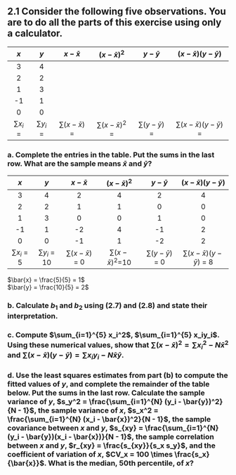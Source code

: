 ## 2.1 Consider the following five observations. You are to do all the parts of this exercise using only a calculator.

| $x$ | $y$ | $x-\bar{x}$ | $(x-\bar{x})^2$ | $y-\bar{y}$ | $(x-\bar{x})(y-\bar{y})$ |
|:---:|:---:|:-----------:|:---------------:|:-----------:|:------------------------:|
| 3   | 4   |             |                 |             |                          |
| 2   | 2   |             |                 |             |                          |
| 1   | 3   |             |                 |             |                          |
| -1  | 1   |             |                 |             |                          |
| 0   | 0   |             |                 |             |                          |
| $\sum x_i$ = | $\sum y_i$ = | $\sum (x-\bar{x})$ = | $\sum (x-\bar{x})^2$ = | $\sum (y-\bar{y})$ =  | $\sum(x-\bar{x})(y-\bar{y})$ = |

### a. Complete the entries in the table. Put the sums in the last row. What are the sample means $\bar{x}$ and $\bar{y}$?
| $x$ | $y$ | $x-\bar{x}$ | $(x-\bar{x})^2$ | $y-\bar{y}$ | $(x-\bar{x})(y-\bar{y})$ |
|:---:|:---:|:-----------:|:---------------:|:-----------:|:------------------------:|
| 3   | 4   |2            |4                |2            |4                         |
| 2   | 2   |1            |1                |0            |0                         |
| 1   | 3   |0            |0                |1            |0                         |
| -1  | 1   |-2           |4                |-1           |2                         |
| 0   | 0   |-1           |1                |-2           |2                         |
| $\sum x_i$ = 5 | $\sum y_i$ = 10| $\sum (x-\bar{x})$ = 0| $\sum (x-\bar{x})^2$=10 | $\sum (y-\bar{y})$ = 0 | $\sum(x-\bar{x})(y-\bar{y})$ = 8|

$\bar{x} = \frac{5}{5} = 1$     
$\bar{y} = \frac{10}{5} = 2$

### b. Calculate $b_1$ and $b_2$ using (2.7) and (2.8) and state their interpretation.

### c. Compute $\sum_{i=1}^{5} x_i^2$, $\sum_{i=1}^{5} x_iy_i$. Using these numerical values, show that $\sum (x-\bar{x})^2 = \sum x_i^2 - N\bar{x}^2$ and $\sum(x-\bar{x})(y-\bar{y}) = \sum x_i y_i - N\bar{x}\bar{y}$.

### d. Use the least squares estimates from part (b) to compute the fitted values of $y$, and complete the remainder of the table below. Put the sums in the last row. Calculate the sample variance of $y$, $s_y^2 = \frac{\sum_{i=1}^{N} (y_i - \bar{y})^2}{N - 1}$, the sample variance of $x$, $s_x^2 = \frac{\sum_{i=1}^{N} (x_i - \bar{x})^2}{N - 1}$, the sample covariance between $x$ and $y$, $s_{xy} = \frac{\sum_{i=1}^{N} (y_i - \bar{y})(x_i - \bar{x})}{N - 1}$, the sample correlation between $x$ and $y$, $r_{xy} = \frac{s_{xy}}{s_x s_y}$, and the coefficient of variation of $x$, $CV_x = 100 \times \frac{s_x}{\bar{x}}$. What is the median, 50th percentile, of $x$?
